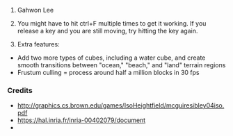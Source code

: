1. Gahwon Lee

2. You might have to hit ctrl+F multiple times to get it working. If you release a key and you are still moving, try hitting the key again.

3. Extra features:
* Add two more types of cubes, including a water cube, and create smooth transitions between "ocean," "beach," and "land" terrain regions
* Frustum culling = process around half a million blocks in 30 fps

### Credits

* http://graphics.cs.brown.edu/games/IsoHeightfield/mcguiresibley04iso.pdf
* https://hal.inria.fr/inria-00402079/document
* 
